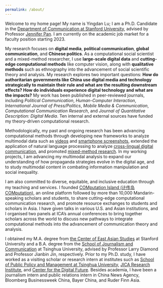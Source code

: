 ```yaml
---
permalink: /about/
---
```


Welcome to my home page! My name is Yingdan Lu; I am a Ph.D. Candidate in the [Department of Communication at Stanford University](http://comm.stanford.edu), advised by Professor [Jennifer Pan](http://jenpan.com). I am currently on the academic job market for a faculty position starting 2023.

My research focuses on **digital media**, **political communication**, **global communication**, and **Chinese politics**. As a computational social scientist and a mixed-method researcher, I use **large-scale digital data** and **cutting-edge computational methods** like computer vision, along with **qualitative methods** such as ethnography into the advancement of social scientific theory and analysis. My research explores two important questions: **How do authoritarian governments like China use digital media and technology strategically to maintain their rule and what are the resulting downstream effects? How do individuals experience digital technology and what are the impacts?** My work has been published in peer-reviewed journals, including <i>Political Communication</i>, <i>Human-Computer Interaction</i>, <i>International Journal of Press/Politics</i>, <i>Mobile Media & Communication</i>, <i>Computational Communication Research</i>, and <i>Journal of Quantitative Description: Digital Media</i>. Ten internal and external sources have funded my theory-driven computational research.

<!-- My first line of research uses digital data to explore the roles of digital media and technology in authoritarian governance, with a special focus on how the Chinese government strategically leverages social media for political propaganda. In two publications, I apply computational text analyzes to large-scale social media data to identify new propaganda strategies like [clickbait](https://www.tandfonline.com/doi/full/10.1080/10584609.2020.1765914), [attention-eliciting video features, and the production of non-propaganda content](https://www.aup-online.com/content/journals/10.5117/CCR2022.2.002.LU) used by the Chinese government. Going beyond identifying government strategies, in my [latest leading-author publication](https://journals.sagepub.com/doi/full/10.1177/19401612221117470), I develop a semi-automated deep-learning framework to explore the consequences and limitations of censorship on transnational information flows in China.

My second line of research examines individuals’ experiences with digital media and technology and their effects through new data collection methods and computational analyzes. I have collaborated with an interdisciplinary team at Stanford developing the [Screenomics](http://screenomics.stanford.edu/) framework for understanding how individuals experience widely varied digital experiences on smartphones through capturing moment-by-moment screenshots. Using the Screenomics framework to compare mobile phone use among individuals in China, Myanmar, and the United States based on millions of screenshots, we find that [smartphone use reflects both localization and homogenization](https://journals.sagepub.com/doi/full/10.1177/20501579221080333#_i32) in the three radically different media environments. Combining quantitative analysis and qualitative digital ethnography of influencer-generated data, my working paper, currently being revised for resubmission to <i>New Media & Society</i>, explores how social media reproduces racial inequality as a consequence of media experiences. -->

Methodologically, my past and ongoing research has been advancing computational methods through developing new frameworks to analyze multimodal data such as [videos](https://www.aup-online.com/content/journals/10.5117/CCR2022.2.002.LU) and [smartphone screenshots](https://journals.sagepub.com/doi/full/10.1177/20501579221080333#_i32), extended the application of natural language processing to analyze [cross-lingual digital communication](https://journals.sagepub.com/doi/full/10.1177/19401612221117470), and promoted [mixed-method research](https://www.tandfonline.com/doi/full/10.1080/10584609.2020.1765914). In my working projects, I am advancing my multimodal analysis to expand our understanding of how propaganda strategies evolve in the digital age, and to study multimodal content in combating information manipulation and social inequality.

I am also committed to diverse, equitable, and inclusive education through my teaching and services. I founded [COMputation Island (计传岛COMputation)](https://yingdanlu.com/account/), an online platform followed by more than 10,000 Mandarin-speaking scholars and students, to share cutting-edge computational communication research, and promote resource exchanges to students and scholars in Asia. I have given talks in various U.S. and Asian institutions, and I organised two panels at ICA’s annual conferences to bring together scholars across the world to discuss new pathways to integrate computational methods into the advancement of communication theory and analysis. 

I obtained my M.A. degree from [the Center of East Asian Studies](https://ceas.stanford.edu/) at Stanford University and a B.A. degree from the [School of Journalism and Communication](http://www.tsjc.tsinghua.edu.cn/) at Tsinghua University, advised by Professor Larry Diamond and Professor Jianbin Jin, respectively. Prior to my Ph.D. study, I have worked as a visiting scholar or research intern at institutes such as [School of Public Policy and Management at Tsinghua University](http://www.iccs.tsinghua.edu.cn/), [JICA Research Institute](https://www.jica.go.jp/jica-ri/), and [Center for the Digital Future](https://www.digitalcenter.org/). Besides academia, I have been a journalism intern and public relations intern in China News Agency, Bloomberg Businessweek China, Bayer China, and Ruder Finn Asia.
